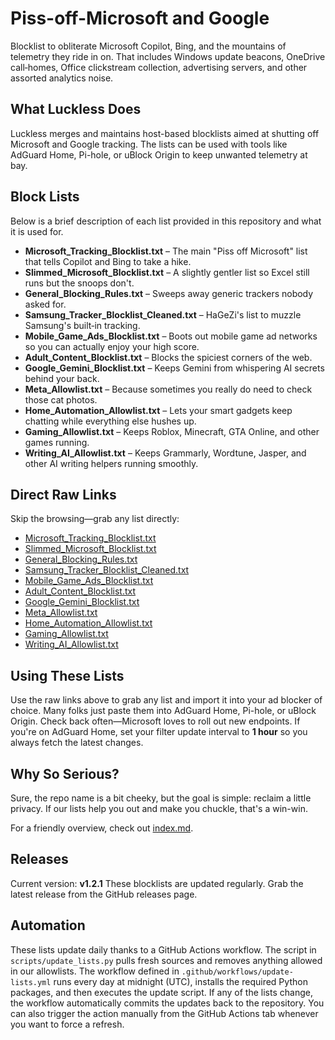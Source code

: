 # Piss-off-Microsoft and Google
Blocklist to obliterate Microsoft Copilot, Bing, and the mountains of telemetry they ride in on. That includes Windows update beacons, OneDrive call‑homes, Office clickstream collection, advertising servers, and other assorted analytics noise.

## What Luckless Does
Luckless merges and maintains host-based blocklists aimed at shutting off Microsoft and Google tracking. The lists can be used with tools like AdGuard Home, Pi-hole, or uBlock Origin to keep unwanted telemetry at bay.

## Block Lists

Below is a brief description of each list provided in this repository and what it is used for.

- **Microsoft_Tracking_Blocklist.txt** – The main "Piss off Microsoft" list that tells Copilot and Bing to take a hike.
- **Slimmed_Microsoft_Blocklist.txt** – A slightly gentler list so Excel still runs but the snoops don't.
- **General_Blocking_Rules.txt** – Sweeps away generic trackers nobody asked for.
- **Samsung_Tracker_Blocklist_Cleaned.txt** – HaGeZi's list to muzzle Samsung's built‑in tracking.
- **Mobile_Game_Ads_Blocklist.txt** – Boots out mobile game ad networks so you can actually enjoy your high score.
- **Adult_Content_Blocklist.txt** – Blocks the spiciest corners of the web.
- **Google_Gemini_Blocklist.txt** – Keeps Gemini from whispering AI secrets behind your back.
- **Meta_Allowlist.txt** – Because sometimes you really do need to check those cat photos.
- **Home_Automation_Allowlist.txt** – Lets your smart gadgets keep chatting while everything else hushes up.
- **Gaming_Allowlist.txt** – Keeps Roblox, Minecraft, GTA Online, and other games running.
- **Writing_AI_Allowlist.txt** – Keeps Grammarly, Wordtune, Jasper, and other AI writing helpers running smoothly.

## Direct Raw Links
Skip the browsing—grab any list directly:

- [Microsoft_Tracking_Blocklist.txt](https://raw.githubusercontent.com/talonric332/Piss-off-Microsoft/main/Microsoft_Tracking_Blocklist.txt)
- [Slimmed_Microsoft_Blocklist.txt](https://raw.githubusercontent.com/talonric332/Piss-off-Microsoft/main/Slimmed_Microsoft_Blocklist.txt)
- [General_Blocking_Rules.txt](https://raw.githubusercontent.com/talonric332/Piss-off-Microsoft/main/General_Blocking_Rules.txt)
- [Samsung_Tracker_Blocklist_Cleaned.txt](https://raw.githubusercontent.com/talonric332/Piss-off-Microsoft/main/Samsung_Tracker_Blocklist_Cleaned.txt)
- [Mobile_Game_Ads_Blocklist.txt](https://raw.githubusercontent.com/talonric332/Piss-off-Microsoft/main/Mobile_Game_Ads_Blocklist.txt)
- [Adult_Content_Blocklist.txt](https://raw.githubusercontent.com/talonric332/Piss-off-Microsoft/main/Adult_Content_Blocklist.txt)
- [Google_Gemini_Blocklist.txt](https://raw.githubusercontent.com/talonric332/Piss-off-Microsoft/main/Google_Gemini_Blocklist.txt)
- [Meta_Allowlist.txt](https://raw.githubusercontent.com/talonric332/Piss-off-Microsoft/main/Meta_Allowlist.txt)
- [Home_Automation_Allowlist.txt](https://raw.githubusercontent.com/talonric332/Piss-off-Microsoft/main/Home_Automation_Allowlist.txt)
- [Gaming_Allowlist.txt](https://raw.githubusercontent.com/talonric332/Piss-off-Microsoft/main/Gaming_Allowlist.txt)
- [Writing_AI_Allowlist.txt](https://raw.githubusercontent.com/talonric332/Piss-off-Microsoft/main/Writing_AI_Allowlist.txt)

## Using These Lists
Use the raw links above to grab any list and import it into your ad blocker of choice. Many folks just paste them into AdGuard Home, Pi-hole, or uBlock Origin. Check back often—Microsoft loves to roll out new endpoints. If you're on AdGuard Home, set your filter update interval to **1 hour** so you always fetch the latest changes.

## Why So Serious?
Sure, the repo name is a bit cheeky, but the goal is simple: reclaim a little privacy. If our lists help you out and make you chuckle, that's a win-win.

For a friendly overview, check out [index.md](./index.md).

## Releases
Current version: **v1.2.1**
These blocklists are updated regularly. Grab the latest release from the GitHub releases page.

## Automation
These lists update daily thanks to a GitHub Actions workflow. The script in `scripts/update_lists.py` pulls fresh sources and removes anything allowed in our allowlists. The workflow defined in `.github/workflows/update-lists.yml` runs every day at midnight (UTC), installs the required Python packages, and then executes the update script. If any of the lists change, the workflow automatically commits the updates back to the repository. You can also trigger the action manually from the GitHub Actions tab whenever you want to force a refresh.
